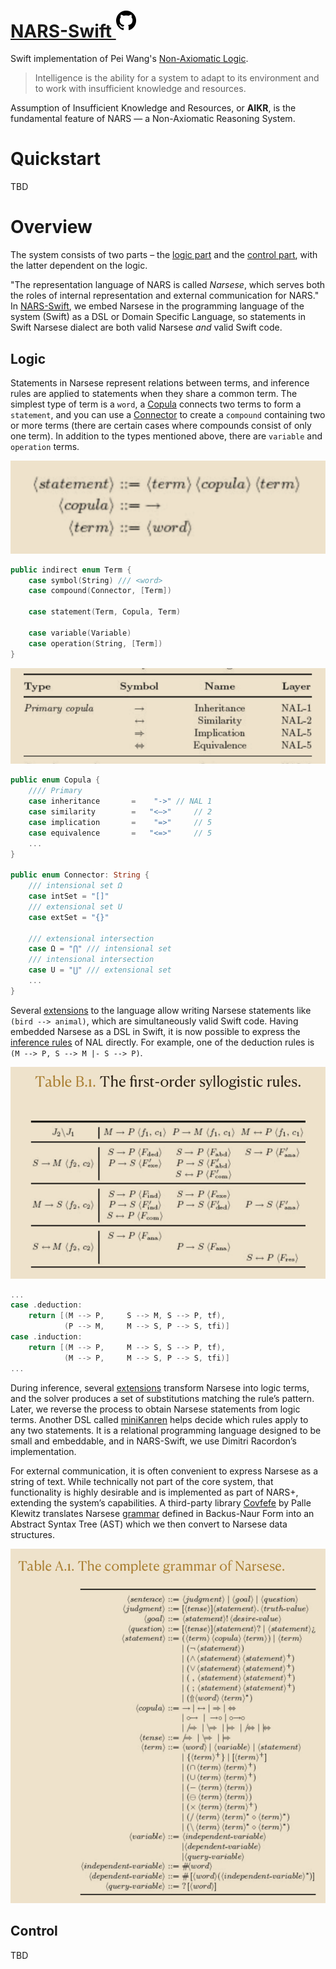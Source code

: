 # [NARS-Swift <sup>![gh](https://github.com/maxeeem/NARS-Swift/blob/main/docs/assets/mark-github.svg?raw=true&sanitize=true)</sup>](https://github.com/maxeeem/NARS-Swift)

Swift implementation of Pei Wang's [Non-Axiomatic Logic](https://books.apple.com/us/book/non-axiomatic-logic-a-model-of-intelligent-reasoning/id666735302).

> Intelligence is the ability for a system to adapt to its environment and to work with insufficient knowledge and resources.

Assumption of Insufficient Knowledge and Resources, or **AIKR**, is the fundamental feature of NARS — a Non-Axiomatic Reasoning System. 

# Quickstart
TBD

# Overview 
The system consists of two parts – the [logic part](https://github.com/maxeeem/NARS-Swift/blob/main/Code.playground/Sources/NAL) and the [control part](https://github.com/maxeeem/NARS-Swift/blob/main/Code.playground/Sources/NARS), with the latter dependent on the logic.

"The representation language of NARS is called *Narsese*, which serves both the roles of internal representation and external communication for NARS." In [NARS-Swift](https://github.com/maxeeem/NARS-Swift), we embed Narsese in the programming language of the system (Swift) as a DSL or Domain Specific Language, so statements in Swift Narsese dialect are both valid Narsese *and* valid Swift code. 

## Logic
Statements in Narsese represent relations between terms, and inference rules are applied to statements when they share a common term. The simplest type of term is a `word`, a [Copula](https://github.com/maxeeem/NARS-Swift/blob/main/Code.playground/Sources/NAL/Copula.swift) connects two terms to form a `statement`, and you can use a [Connector](https://github.com/maxeeem/NARS-Swift/blob/main/Code.playground/Sources/NAL/Narsese.swift#L14) to create a `compound` containing two or more terms (there are certain cases where compounds consist of only one term). In addition to the types mentioned above, there are `variable` and `operation` terms.

![NAL-1](https://github.com/maxeeem/NARS-Swift/blob/main/docs/assets/Narsese_nal1.png?raw=true)

```swift
public indirect enum Term {
    case symbol(String) /// <word>
    case compound(Connector, [Term])
    
    case statement(Term, Copula, Term)
    
    case variable(Variable)
    case operation(String, [Term])
}
```

![Narsese symbols](https://github.com/maxeeem/NARS-Swift/blob/main/docs/assets/Narsese_symbols.png?raw=true)

```swift
public enum Copula {
    //// Primary
    case inheritance       =    "->" // NAL 1
    case similarity        =   "<–>"     // 2
    case implication       =    "=>"     // 5
    case equivalence       =   "<=>"     // 5
    ...
}

public enum Connector: String {
    /// intensional set Ω
    case intSet = "[]"
    /// extensional set U
    case extSet = "{}"
    
    /// extensional intersection
    case Ω = "⋂" /// intensional set
    /// intensional intersection
    case U = "⋃" /// extensional set
    ...
}
```

Several [extensions](https://github.com/maxeeem/NARS-Swift/blob/main/Code.playground/Sources/NAL/DSL.swift) to the language allow writing Narsese statements like `(bird --> animal)`, which are simultaneously valid Swift code. Having embedded Narsese as a DSL in Swift, it is now possible to express the [inference rules](https://github.com/maxeeem/NARS-Swift/blob/main/Code.playground/Sources/NAL/Inference.swift#L107) of NAL directly. For example, one of the deduction rules is `(M --> P, S --> M |- S --> P)`.

![Narsese rules](https://github.com/maxeeem/NARS-Swift/blob/main/docs/assets/Narsese_rules.png?raw=true)
```swift
...
case .deduction:
    return [(M --> P,     S --> M, S --> P, tf),
            (P --> M,     M --> S, P --> S, tfi)]
case .induction:
    return [(M --> P,     M --> S, S --> P, tf),
            (M --> P,     M --> S, P --> S, tfi)]
...
```

During inference, several [extensions](https://github.com/maxeeem/NARS-Swift/blob/main/Code.playground/Sources/NAL/Utility/Logic.swift) transform Narsese into logic terms, and the solver produces a set of substitutions matching the rule’s pattern. Later, we reverse the process to obtain Narsese statements from logic terms. Another DSL called [miniKanren](https://github.com/kyouko-taiga/SwiftKanren) helps decide which rules apply to any two statements. It is a relational programming language designed to be small and embeddable, and in NARS-Swift, we use Dimitri Racordon’s implementation.

For external communication, it is often convenient to express Narsese as a string of text. While technically not part of the core system, that functionality is highly desirable and is implemented as part of NARS+, extending the system’s capabilities. A third-party library [Covfefe](https://github.com/palle-k/Covfefe) by Palle Klewitz translates Narsese [grammar](https://github.com/maxeeem/NARS-Swift/blob/main/Sources/Narsese/Narsese.swift) defined in Backus-Naur Form into an Abstract Syntax Tree (AST) which we then convert to Narsese data structures. 

![Narsese grammar](https://github.com/maxeeem/NARS-Swift/blob/main/docs/assets/Narsese_grammar.png?raw=true)

## Control
TBD
